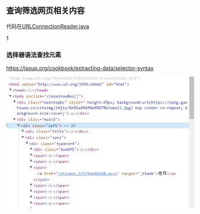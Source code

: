 ## 查询筛选网页相关内容
代码在[URLConnectionReader.java](URLConnectionReader.java) 

1

### 选择器语法查找元素

https://jsoup.org/cookbook/extracting-data/selector-syntax

![img.png](img.png)